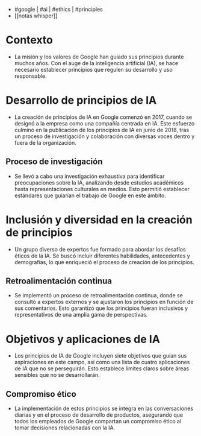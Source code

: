 - #google | #ai | #ethics | #principles
- [[notas whisper]]

# Contexto
- La misión y los valores de Google han guiado sus principios durante muchos años. Con el auge de la inteligencia artificial (IA), se hace necesario establecer principios que regulen su desarrollo y uso responsable.

# Desarrollo de principios de IA
- La creación de principios de IA en Google comenzó en $2017$, cuando se designó a la empresa como una compañía centrada en IA. Este esfuerzo culminó en la publicación de los principios de IA en junio de $2018$, tras un proceso de investigación y colaboración con diversas voces dentro y fuera de la organización.
## Proceso de investigación
- Se llevó a cabo una investigación exhaustiva para identificar preocupaciones sobre la IA, analizando desde estudios académicos hasta representaciones culturales en medios. Esto permitió establecer estándares que guiarían el trabajo de Google en este ámbito.

# Inclusión y diversidad en la creación de principios
- Un grupo diverso de expertos fue formado para abordar los desafíos éticos de la IA. Se buscó incluir diferentes habilidades, antecedentes y demografías, lo que enriqueció el proceso de creación de los principios.
## Retroalimentación continua
- Se implementó un proceso de retroalimentación continua, donde se consultó a expertos externos y se ajustaron los principios en función de sus comentarios. Esto garantizó que los principios fueran inclusivos y representativos de una amplia gama de perspectivas.

# Objetivos y aplicaciones de IA
- Los principios de IA de Google incluyen siete objetivos que guían sus aspiraciones en este campo, así como una lista de cuatro aplicaciones de IA que no se perseguirán. Esto establece límites claros sobre áreas sensibles que no se desarrollarán.
## Compromiso ético
- La implementación de estos principios se integra en las conversaciones diarias y en el proceso de desarrollo de productos, asegurando que todos los empleados de Google compartan un compromiso ético al tomar decisiones relacionadas con la IA.